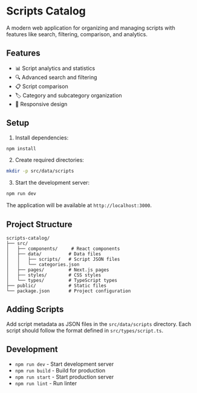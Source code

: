 # Scripts Catalog

A modern web application for organizing and managing scripts with features like search, filtering, comparison, and analytics.

## Features

- 📊 Script analytics and statistics
- 🔍 Advanced search and filtering
- 📋 Script comparison
- 🏷️ Category and subcategory organization
- 📱 Responsive design

## Setup

1. Install dependencies:
```bash
npm install
```

2. Create required directories:
```bash
mkdir -p src/data/scripts
```

3. Start the development server:
```bash
npm run dev
```

The application will be available at `http://localhost:3000`.

## Project Structure

```
scripts-catalog/
├── src/
│   ├── components/     # React components
│   ├── data/          # Data files
│   │   ├── scripts/   # Script JSON files
│   │   └── categories.json
│   ├── pages/         # Next.js pages
│   ├── styles/        # CSS styles
│   └── types/         # TypeScript types
├── public/            # Static files
└── package.json       # Project configuration
```

## Adding Scripts

Add script metadata as JSON files in the `src/data/scripts` directory. Each script should follow the format defined in `src/types/script.ts`.

## Development

- `npm run dev` - Start development server
- `npm run build` - Build for production
- `npm run start` - Start production server
- `npm run lint` - Run linter 